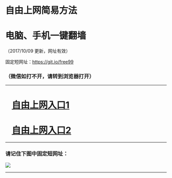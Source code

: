 ﻿# 自由上网简易方法

# 电脑、手机一键翻墙

（2017/10/09 更新，网址有效）

固定短网址：https://git.io/free99

### （微信如打不开，请转到浏览器打开）


***





# &nbsp;&nbsp; <a href="http://ft1946617545.fwq-tz-1001.info/fwqtz01.html?t=100900115116 " target="_blank">自由上网入口1</a>
# &nbsp;&nbsp; <a href="http://ft1413022976.fwq-tz-1002.info/fwqtz02.html?t=1009001521 " target="_blank">自由上网入口2</a>
***

### 请记住下图中固定短网址：

<img src="https://s3-us-west-2.amazonaws.com/fwq-1001/yjfq-20170905okok.png" /> 


***

